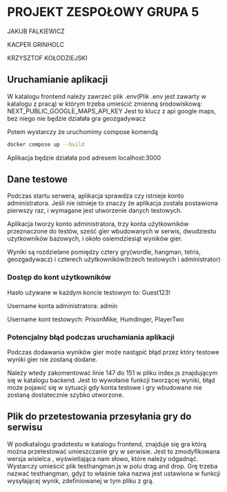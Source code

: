 # PROJEKT ZESPOŁOWY GRUPA 5

 JAKUB FALKIEWICZ

 KACPER GRINHOLC

 KRZYSZTOF KOŁODZIEJSKI

## Uruchamianie aplikacji

W katalogu frontend należy zawrzeć plik .env(Plik .env jest zawarty w katalogu z pracą) w którym trzeba umieścić zmienną środowiskową:
NEXT_PUBLIC_GOOGLE_MAPS_API_KEY
Jest to klucz z api google maps, bez niego nie będzie działała gra geozgadywacz

Potem wystarczy że uruchomimy compose komendą

```sh
docker compose up --build
```

Aplikacja będzie działała pod adresem localhost:3000

## Dane testowe

Podczas startu serwera, aplikacja sprawdza czy istnieje konto administratora.
Jeśli nie istnieje to znaczy że aplikacja została postawiona pierwszy raz, i wymagane jest utworzenie danych testowych.

Aplikacja tworzy konto administratora, trzy konta użytkowników przeznaczone do testów, sześć gier wbudowanych w serwis, 
dwudziestu użytkowników bazowych, i około osiemdziesiąt wyników gier.

Wyniki są rozdzielane pomiędzy cztery gry(wordle, hangman, tetris, geozgadywacz) i czterech użytkowników(trzech testowych i administrator)

### Dostęp do kont użytkowników

Hasło używane w każdym koncie testowym to: Guest123!

Username konta administratora: admin

Username kont testowych: PrisonMike, Humdinger, PlayerTwo

### Potencjalny błąd podczas uruchamiania aplikacji

Podczas dodawania wyników gier może nastąpić błąd przez który testowe wyniki gier nie zostaną dodane.

Należy wtedy zakomentować linie 147 do 151 w pliku index.js znajdującym się w katalogu backend.
Jest to wywołanie funkcji tworzącej wyniki, błąd może pojawić się w sytuacji gdy konta testowe i gry wbudowane nie zostaną dostatecznie szybko utworzone.

## Plik do przetestowania przesyłania gry do serwisu

W podkatalogu gradotestu w katalogu frontend, znajduje się gra którą można przetestować umieszczanie gry w serwisie.
Jest to zmodyfikowana wersja wisielca , wyświetlająca nam słowo, które należy odgadnąć.
Wystarczy umieścić plik testhangman.js w polu drag and drop. Grę trzeba nazwać testhangman, gdyż to właśnie taka nazwa jest ustawiona w funkcji wysyłającej wynik, zdefiniowanej w tym pliku z grą.
